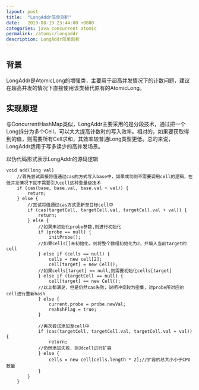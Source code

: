 ```yaml
---
layout: post
title:  "LongAddr简单剖析"
date:   2019-08-19 23:44:00 +0800
categories: java concurrent atomic
permalink: /atomic/longaddr
description: LongAddr简单剖析
---
```


## 背景
LongAddr是AtomicLong的增强类，主要用于超高并发情况下的计数问题，建议在超高并发的情况下直接使用该类替代原有的AtomicLong。

## 实现原理

与ConcurrentHashMap类似，LongAddr主要采用的是分段技术，通过把一个Long拆分为多个Cell，可以大大提高计数时的写入效率。相对的，如果要获取得到的值，则需要所有Cell求和，其效率较普通Long类型更低。总的来说，LongAddr适用于写多读少的高并发场景。

以伪代码形式表示LongAddr的源码逻辑
```
void add(long val)
    //首先尝试直接将值通过cas的方式写入base中，如果成功则不需要调用cell的逻辑，在低并发情况下就不需要引入cell这种重量级技术
    if (cas(base, base.val, base.val + val)) {
        return;
    } else {
        //尝试将值通过cas方式更新至目标cell中
        if (cas(targetCell, targetCell.val, targetCell.val + val)) {
            return;
        } else {
            //如果未初始化probe参数,则进行初始化
            if (probe == null) {
                initProbe();
            //如果cells[]未初始化，则将整个数组初始化为2，并填入当前target的cell
            } else if (cells == null) {
                cells = new cell[2];
                cell[target] = new Cell();
            //如果cells[target] == null,则需要初始化cells[target]
            } else if (targetCell == null) {
                cell[target] == new Cell();
            //以上都满足，但是仍然cas失败，说明冲突较为密集，对probe所对应的cell进行重新hash
            } else {
                current.probe = probe.newVal;
                reahshFlag = true;
            }
        
            //再次尝试添加至cell中
            if (cas(targetCell, targetCell.val, targetCell.val + val)) {
                return;
            //仍然添加失败，则对cell进行扩容
            } else {
                cells = new cell[cells.length * 2];//扩容的总大小小于CPU数量
            }
        }
    }
```
